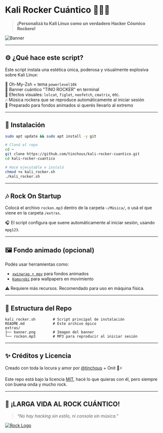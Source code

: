# Kali Rocker Cuántico 🤘💀🎶

> **¡Personalizá tu Kali Linux como un verdadero Hacker Cósmico Rockero!**

![Banner](extras/banner.png)

---

## ⚙️ ¿Qué hace este script?
Este script instala una estética única, poderosa y visualmente explosiva sobre Kali Linux:

🎩 Oh-My-Zsh + tema `powerlevel10k`  
🎸 Banner cuántico "TINO ROCKER" en terminal  
🧠 Efectos visuales: `lolcat`, `figlet`, `neofetch`, `cmatrix`, etc.  
🎶 Música rockera que se reproduce automáticamente al iniciar sesión  
🎨 Preparado para fondos animados si querés llevarlo al extremo

---

## 🚀 Instalación

```bash
sudo apt update && sudo apt install -y git

# Cloná el repo
cd ~
git clone https://github.com/tinchous/kali-rocker-cuantico.git
cd kali-rocker-cuantico

# Hacé ejecutable e instalá
chmod +x kali_rocker.sh
./kali_rocker.sh
```

---

## 🎶 Rock On Startup
Colocá el archivo `rockon.mp3` dentro de la carpeta `~/Música/`, o usá el que viene en la carpeta `/extras`.

🎧 El script configura que suene automáticamente al iniciar sesión, usando `mpg123`.

---

## 🖼️ Fondo animado (opcional)
Podés usar herramientas como:
- [`xwinwrap + mpv`](https://github.com/ujjwal96/xwinwrap) para fondos animados
- [`Komorebi`](https://github.com/cheesecakeufo/komorebi) para wallpapers en movimiento

⚠️ Requiere más recursos. Recomendado para uso en máquina física.

---

## 📂 Estructura del Repo

```
kali_rocker.sh        # Script principal de instalación
README.md             # Este archivo épico
extras/
├── banner.png        # Imagen del banner
└── rockon.mp3        # MP3 para reproducir al iniciar sesión
```

---

## ✨ Créditos y Licencia
Creado con toda la locura y amor por [@tinchous](https://github.com/tinchous) + Onit 🧠⚡

Este repo está bajo la licencia [MIT](LICENSE), hacé lo que quieras con él, pero siempre con buena onda y mucho rock.

---

## 🤘 ¡LARGA VIDA AL ROCK CUÁNTICO!

> _“No hay hacking sin estilo, ni consola sin música.”_

[![Rock Logo](extras/rockon.gif)](https://github.com/tinchous/kali-rocker-cuantico)

